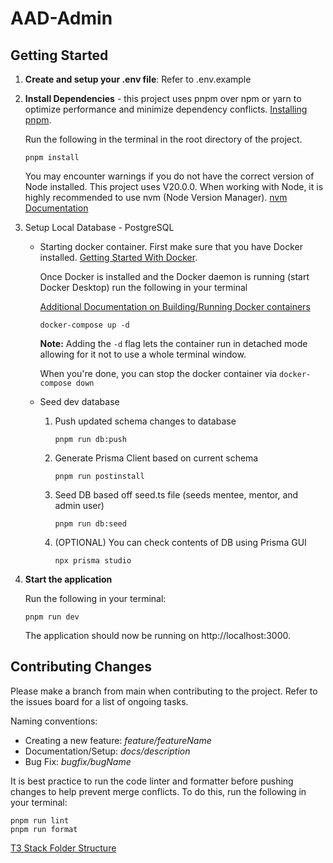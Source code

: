 # AAD-Admin

## Getting Started

1. **Create and setup your .env file**: Refer to .env.example

2. **Install Dependencies** - this project uses pnpm over npm or yarn to optimize performance and minimize dependency conflicts.
   [Installing pnpm](https://pnpm.io/installation).

   Run the following in the terminal in the root directory of the project.

   ```
   pnpm install
   ```

   You may encounter warnings if you do not have the correct version of Node installed. This project uses V20.0.0. When working with Node, it is highly recommended to use nvm (Node Version Manager). [nvm Documentation](https://github.com/nvm-sh/nvm)

3. Setup Local Database - PostgreSQL

   - Starting docker container.
     First make sure that you have Docker installed.
     [Getting Started With Docker](https://www.docker.com/get-started/).

     Once Docker is installed and the Docker daemon is running (start Docker Desktop) run the following in your terminal

     [Additional Documentation on Building/Running Docker containers](https://docs.docker.com/get-started/02_our_app/)

     ```
     docker-compose up -d
     ```

     **Note:** Adding the `-d` flag lets the container run in detached mode allowing for it not to use a whole terminal window.

     When you're done, you can stop the docker container via `docker-compose down`

   - Seed dev database

     1. Push updated schema changes to database
        ```
        pnpm run db:push
        ```
     1. Generate Prisma Client based on current schema
        ```
        pnpm run postinstall
        ```
     1. Seed DB based off seed.ts file (seeds mentee, mentor, and admin user)
        ```
        pnpm run db:seed
        ```
     1. (OPTIONAL) You can check contents of DB using Prisma GUI
        ```
        npx prisma studio
        ```

4. **Start the application**

   Run the following in your terminal:

   ```
   pnpm run dev
   ```

   The application should now be running on http://localhost:3000.

## Contributing Changes

Please make a branch from main when contributing to the project. Refer to the issues board for a list of ongoing tasks.

Naming conventions:

- Creating a new feature: _feature/featureName_
- Documentation/Setup: _docs/description_
- Bug Fix: _bugfix/bugName_

It is best practice to run the code linter and formatter before pushing changes to help prevent merge conflicts. To do this, run the following in your terminal:

```
pnpm run lint
pnpm run format
```

[T3 Stack Folder Structure](https://create.t3.gg/en/folder-structure?packages=nextauth%2Cprisma%2Ctailwind%2Ctrpc)
